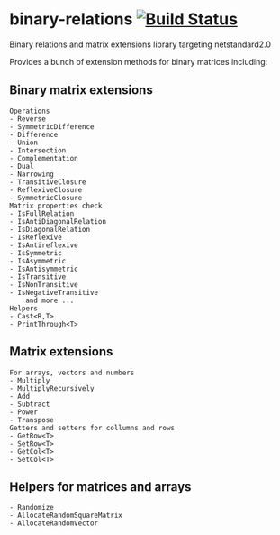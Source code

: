 # binary-relations [![Build Status](https://travis-ci.com/MaxRev-Dev/binary-relations.svg?token=K65jepPpym4puMzHhp9H&branch=master)](https://travis-ci.com/MaxRev-Dev/binary-relations)
Binary relations and matrix extensions library targeting netstandard2.0

Provides a bunch of extension methods for binary matrices including: 

## Binary matrix extensions
	Operations
	- Reverse
	- SymmetricDifference
	- Difference
	- Union
	- Intersection
	- Complementation
	- Dual
	- Narrowing
	- TransitiveClosure
	- ReflexiveClosure
	- SymmetricClosure
	Matrix properties check
	- IsFullRelation
	- IsAntiDiagonalRelation
	- IsDiagonalRelation
	- IsReflexive
	- IsAntireflexive
	- IsSymmetric
	- IsAsymmetric
	- IsAntisymmetric
	- IsTransitive
	- IsNonTransitive
	- IsNegativeTransitive
		and more ...
	Helpers
	- Cast<R,T>
	- PrintThrough<T>

## Matrix extensions 
	For arrays, vectors and numbers
	- Multiply
	- MultiplyRecursively
	- Add
	- Subtract
	- Power
	- Transpose
	Getters and setters for collumns and rows
	- GetRow<T>
	- SetRow<T>
	- GetCol<T>
	- SetCol<T>

## Helpers for matrices and arrays
	- Randomize
	- AllocateRandomSquareMatrix
	- AllocateRandomVector
